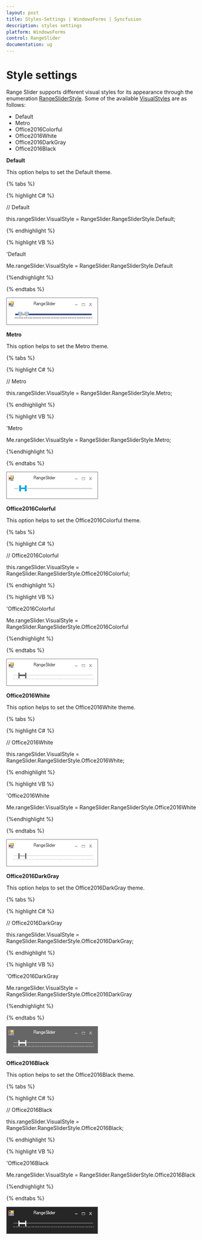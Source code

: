 ```yaml
---
layout: post
title: Styles-Settings | WindowsForms | Syncfusion
description: styles settings
platform: WindowsForms
control: RangeSlider
documentation: ug
---
```


# Style settings

Range Slider supports different visual styles for its appearance through the enumeration [RangeSliderStyle](https://help.syncfusion.com/cr/windowsforms/Syncfusion.Tools.Windows~Syncfusion.Windows.Forms.Tools.RangeSlider+RangeSliderStyle.html). Some of the available [VisualStyles](https://help.syncfusion.com/cr/windowsforms/Syncfusion.Tools.Windows~Syncfusion.Windows.Forms.Tools.RangeSlider~VisualStyle.html) are as follows:

* Default
* Metro
* Office2016Colorful
* Office2016White
* Office2016DarkGray
* Office2016Black

**Default**

This option helps to set the Default theme.

{% tabs %}

{% highlight C# %}

// Default

this.rangeSlider.VisualStyle = RangeSlider.RangeSliderStyle.Default;

{% endhighlight %}

{% highlight VB %}

'Default

Me.rangeSlider.VisualStyle = RangeSlider.RangeSliderStyle.Default

{%endhighlight %}

{% endtabs %}

![Default theme](Styles-Settings_images/Styles-Settings_img1.png)

**Metro**

This option helps to set the Metro theme.

{% tabs %}

{% highlight C# %}

// Metro

this.rangeSlider.VisualStyle = RangeSlider.RangeSliderStyle.Metro;

{% endhighlight %}

{% highlight VB %}

'Metro

Me.rangeSlider.VisualStyle = RangeSlider.RangeSliderStyle.Metro;

{%endhighlight %}

{% endtabs %}

![Metro theme](Styles-Settings_images/Styles-Settings_img2.png)

**Office2016Colorful**

This option helps to set the Office2016Colorful theme.

{% tabs %}

{% highlight C# %}

// Office2016Colorful

this.rangeSlider.VisualStyle = RangeSlider.RangeSliderStyle.Office2016Colorful;

{% endhighlight %}

{% highlight VB %}

'Office2016Colorful

Me.rangeSlider.VisualStyle = RangeSlider.RangeSliderStyle.Office2016Colorful

{%endhighlight %}

{% endtabs %}

![Office2016Colorful theme](Styles-Settings_images/Styles-Settings_img3.png)

**Office2016White**

This option helps to set the Office2016White theme.

{% tabs %}

{% highlight C# %}

// Office2016White

this.rangeSlider.VisualStyle = RangeSlider.RangeSliderStyle.Office2016White;

{% endhighlight %}

{% highlight VB %}

'Office2016White

Me.rangeSlider.VisualStyle = RangeSlider.RangeSliderStyle.Office2016White

{%endhighlight %}

{% endtabs %}

![Office2016White theme](Styles-Settings_images/Styles-Settings_img4.png)

**Office2016DarkGray**

This option helps to set the Office2016DarkGray theme.

{% tabs %}

{% highlight C# %}

// Office2016DarkGray

 this.rangeSlider.VisualStyle = RangeSlider.RangeSliderStyle.Office2016DarkGray;

{% endhighlight %}

{% highlight VB %}

'Office2016DarkGray

Me.rangeSlider.VisualStyle = RangeSlider.RangeSliderStyle.Office2016DarkGray

{%endhighlight %}

{% endtabs %}

![Office2016DarkGray theme](Styles-Settings_images/Styles-Settings_img5.png)

**Office2016Black**

This option helps to set the Office2016Black theme.

{% tabs %}

{% highlight C# %}

// Office2016Black

this.rangeSlider.VisualStyle = RangeSlider.RangeSliderStyle.Office2016Black;

{% endhighlight %}

{% highlight VB %}

'Office2016Black

Me.rangeSlider.VisualStyle = RangeSlider.RangeSliderStyle.Office2016Black

{%endhighlight %}

{% endtabs %}

![Office2016Black theme](Styles-Settings_images/Styles-Settings_img6.png)
